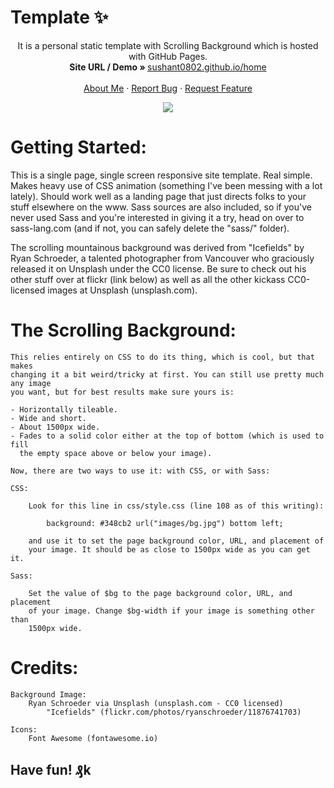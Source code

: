 # Template ✨

<p align="center">
    It is a personal static template with Scrolling Background which is hosted with GitHub Pages.
    <br />
    <strong>Site URL / Demo » </strong>
    <a href="https://sushant0802.github.io/home/"> sushant0802.github.io/home</a>
    <br />
    <br />
    <a href="https://sushant0802.github.io/home/">About Me</a>
    ·
    <a href="https://sushant0802.github.io/home/issues">Report Bug</a>
    ·
    <a href="https://sushant0802.github.io/home/issues">Request Feature</a>
  </p>
</p>

<p align="center">
  <kbd>
<img src="https://user-images.githubusercontent.com/97898007/194700866-97bae1da-a5d9-48c9-b2a9-e6b670bbd12e.jpg"></img>
  </kbd>
</p>

# Getting Started:

This is a single page, single screen responsive site template. Real simple.
Makes heavy use of CSS animation (something I've been messing with a lot lately).
Should work well as a landing page that just directs folks to your stuff elsewhere
on the www. Sass sources are also included, so if you've never used Sass and you're
interested in giving it a try, head on over to sass-lang.com (and if not, you can
safely delete the "sass/" folder).

The scrolling mountainous background was derived from "Icefields" by Ryan Schroeder,
a talented photographer from Vancouver who graciously released it on Unsplash under
the CC0 license. Be sure to check out his other stuff over at flickr (link below)
as well as all the other kickass CC0-licensed images at Unsplash (unsplash.com).


# The Scrolling Background:

	This relies entirely on CSS to do its thing, which is cool, but that makes
	changing it a bit weird/tricky at first. You can still use pretty much any image
	you want, but for best results make sure yours is:

	- Horizontally tileable.
	- Wide and short.
	- About 1500px wide.
	- Fades to a solid color either at the top of bottom (which is used to fill
	  the empty space above or below your image).

	Now, there are two ways to use it: with CSS, or with Sass:

	CSS:

		Look for this line in css/style.css (line 108 as of this writing):

			background: #348cb2 url("images/bg.jpg") bottom left;

		and use it to set the page background color, URL, and placement of
		your image. It should be as close to 1500px wide as you can get it.

	Sass:

		Set the value of $bg to the page background color, URL, and placement
		of your image. Change $bg-width if your image is something other than
		1500px wide.


# Credits:

	Background Image:
		Ryan Schroeder via Unsplash (unsplash.com - CC0 licensed)
			"Icefields" (flickr.com/photos/ryanschroeder/11876741703)

	Icons:
		Font Awesome (fontawesome.io)
    
## Have fun! ₰k
	
